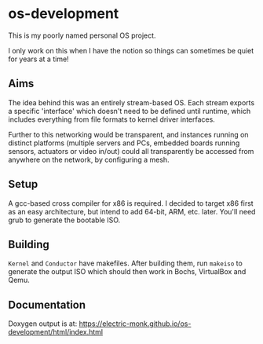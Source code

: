 # os-development

This is my poorly named personal OS project.

I only work on this when I have the notion so things can sometimes be quiet for years at a time!

## Aims

The idea behind this was an entirely stream-based OS. Each stream exports a specific 'interface' which doesn't need to be defined until runtime, which includes everything from file formats to kernel driver interfaces.

Further to this networking would be transparent, and instances running on distinct platforms (multiple servers and PCs, embedded boards running sensors, actuators or video in/out) could all transparently be accessed from anywhere on the network, by configuring a mesh.

## Setup

A gcc-based cross compiler for x86 is required. I decided to target x86 first as an easy architecture, but intend to add 64-bit, ARM, etc. later.
You'll need grub to generate the bootable ISO.

## Building

`Kernel` and `Conductor` have makefiles. After building them, run `makeiso` to generate the output ISO which should then work in Bochs, VirtualBox and Qemu.

## Documentation

Doxygen output is at:
https://electric-monk.github.io/os-development/html/index.html
